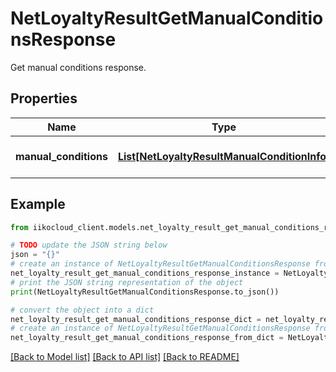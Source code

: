 # NetLoyaltyResultGetManualConditionsResponse

Get manual conditions response.

## Properties

Name | Type | Description | Notes
------------ | ------------- | ------------- | -------------
**manual_conditions** | [**List[NetLoyaltyResultManualConditionInfo]**](NetLoyaltyResultManualConditionInfo.md) | Info about manual conditions. | [optional] 

## Example

```python
from iikocloud_client.models.net_loyalty_result_get_manual_conditions_response import NetLoyaltyResultGetManualConditionsResponse

# TODO update the JSON string below
json = "{}"
# create an instance of NetLoyaltyResultGetManualConditionsResponse from a JSON string
net_loyalty_result_get_manual_conditions_response_instance = NetLoyaltyResultGetManualConditionsResponse.from_json(json)
# print the JSON string representation of the object
print(NetLoyaltyResultGetManualConditionsResponse.to_json())

# convert the object into a dict
net_loyalty_result_get_manual_conditions_response_dict = net_loyalty_result_get_manual_conditions_response_instance.to_dict()
# create an instance of NetLoyaltyResultGetManualConditionsResponse from a dict
net_loyalty_result_get_manual_conditions_response_from_dict = NetLoyaltyResultGetManualConditionsResponse.from_dict(net_loyalty_result_get_manual_conditions_response_dict)
```
[[Back to Model list]](../README.md#documentation-for-models) [[Back to API list]](../README.md#documentation-for-api-endpoints) [[Back to README]](../README.md)


